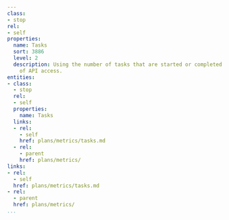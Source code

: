 ```yaml
---
class:
- stop
rel:
- self
properties:
  name: Tasks
  sort: 3886
  level: 2
  description: Using the number of tasks that are started or completed as a measurement
    of API access.
entities:
- class:
  - stop
  rel:
  - self
  properties:
    name: Tasks
  links:
  - rel:
    - self
    href: plans/metrics/tasks.md
  - rel:
    - parent
    href: plans/metrics/
links:
- rel:
  - self
  href: plans/metrics/tasks.md
- rel:
  - parent
  href: plans/metrics/
...
```

